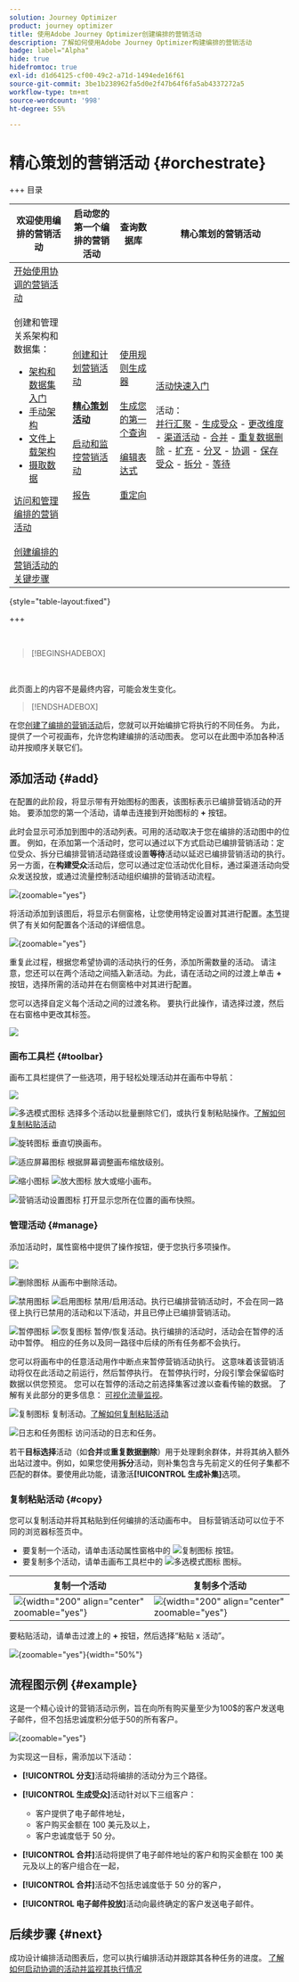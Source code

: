 ```yaml
---
solution: Journey Optimizer
product: journey optimizer
title: 使用Adobe Journey Optimizer创建编排的营销活动
description: 了解如何使用Adobe Journey Optimizer构建编排的营销活动
badge: label="Alpha"
hide: true
hidefromtoc: true
exl-id: d1d64125-cf00-49c2-a71d-1494ede16f61
source-git-commit: 3be1b238962fa5d0e2f47b64f6fa5ab4337272a5
workflow-type: tm+mt
source-wordcount: '998'
ht-degree: 55%

---
```


# 精心策划的营销活动 {#orchestrate}

+++ 目录

| 欢迎使用编排的营销活动 | 启动您的第一个编排的营销活动 | 查询数据库 | 精心策划的营销活动 |
|---|---|---|---|
| [开始使用协调的营销活动](gs-orchestrated-campaigns.md)<br/><br/>创建和管理关系架构和数据集：</br> <ul><li>[架构和数据集入门](gs-schemas.md)</li><li>[手动架构](manual-schema.md)</li><li>[文件上载架构](file-upload-schema.md)</li><li>[摄取数据](ingest-data.md)</li></ul>[访问和管理编排的营销活动](access-manage-orchestrated-campaigns.md)<br/><br/>[创建编排的营销活动的关键步骤](gs-campaign-creation.md) | [创建和计划营销活动](create-orchestrated-campaign.md)<br/><br/><b>[精心策划活动](orchestrate-activities.md)</b><br/><br/>[启动和监控营销活动](start-monitor-campaigns.md)<br/><br/>[报告](reporting-campaigns.md) | [使用规则生成器](orchestrated-rule-builder.md)<br/><br/>[生成您的第一个查询](build-query.md)<br/><br/>[编辑表达式](edit-expressions.md)<br/><br/>[重定向](retarget.md) | [活动快速入门](activities/about-activities.md)<br/><br/>活动：<br/>[并行汇聚](activities/and-join.md) - [生成受众](activities/build-audience.md) - [更改维度](activities/change-dimension.md) - [渠道活动](activities/channels.md) - [合并](activities/combine.md) - [重复数据删除](activities/deduplication.md) - [扩充](activities/enrichment.md) - [分叉](activities/fork.md) - [协调](activities/reconciliation.md) - [保存受众](activities/save-audience.md) - [拆分](activities/split.md) - [等待](activities/wait.md) |

{style="table-layout:fixed"}

+++

<br/>

>[!BEGINSHADEBOX]

</br>

此页面上的内容不是最终内容，可能会发生变化。

>[!ENDSHADEBOX]

在您[创建了编排的营销活动](gs-campaign-creation.md)后，您就可以开始编排它将执行的不同任务。 为此，提供了一个可视画布，允许您构建编排的活动图表。 您可以在此图中添加各种活动并按顺序关联它们。

## 添加活动 {#add}

在配置的此阶段，将显示带有开始图标的图表，该图标表示已编排营销活动的开始。 要添加您的第一个活动，请单击连接到开始图标的 **+** 按钮。

此时会显示可添加到图中的活动列表。可用的活动取决于您在编排的活动图中的位置。 例如，在添加第一个活动时，您可以通过以下方式启动已编排营销活动：定位受众、拆分已编排营销活动路径或设置&#x200B;**等待**&#x200B;活动以延迟已编排营销活动的执行。 另一方面，在&#x200B;**构建受众**&#x200B;活动后，您可以通过定位活动优化目标，通过渠道活动向受众发送投放，或通过流量控制活动组织编排的营销活动流程。

![](assets/orchestrated-start.png){zoomable="yes"}

将活动添加到该图后，将显示右侧窗格，让您使用特定设置对其进行配置。[本节](activities/about-activities.md)提供了有关如何配置各个活动的详细信息。

![](assets/orchestrated-configure-activities.png){zoomable="yes"}

重复此过程，根据您希望协调的活动执行的任务，添加所需数量的活动。 请注意，您还可以在两个活动之间插入新活动。为此，请在活动之间的过渡上单击 **+** 按钮，选择所需的活动并在右侧窗格中对其进行配置。

您可以选择自定义每个活动之间的过渡名称。 要执行此操作，请选择过渡，然后在右窗格中更改其标签。

![](assets/canvas-transition.png)

### 画布工具栏 {#toolbar}

画布工具栏提供了一些选项，用于轻松处理活动并在画布中导航：

![](assets/orchestrated-toolbar.png)

![多选模式图标](assets/do-not-localize/canvas-multiple.svg) 选择多个活动以批量删除它们，或执行复制粘贴操作。[了解如何复制粘贴活动](#copy)

![旋转图标](assets/do-not-localize/canvas-rotate.svg) 垂直切换画布。

![适应屏幕图标](assets/do-not-localize/canvas-fit.svg) 根据屏幕调整画布缩放级别。

![缩小图标](assets/do-not-localize/canvas-zoomout.svg) ![放大图标](assets/do-not-localize/canvas-zoomin.svg) 放大或缩小画布。

![营销活动设置图标](assets/do-not-localize/canvas-map.svg) 打开显示您所在位置的画布快照。

### 管理活动 {#manage}

添加活动时，属性窗格中提供了操作按钮，便于您执行多项操作。

![](assets/activity-action.png)

![删除图标](assets/do-not-localize/activity-delete.svg) 从画布中删除活动。

![禁用图标](assets/do-not-localize/activity-disable.svg) ![启用图标](assets/do-not-localize/activity-enable.svg) 禁用/启用活动。执行已编排营销活动时，不会在同一路径上执行已禁用的活动和以下活动，并且已停止已编排营销活动。

![暂停图标](assets/do-not-localize/activity-pause.svg) ![恢复图标](assets/do-not-localize/activity-resume.svg) 暂停/恢复活动。执行编排的活动时，活动会在暂停的活动中暂停。 相应的任务以及同一路径中后续的所有任务都不会执行。

您可以将画布中的任意活动用作中断点来暂停营销活动执行。 这意味着该营销活动将仅在此活动之前运行，然后暂停执行。 在暂停执行时，分段引擎会保留临时数据以供您预览。 您可以在暂停的活动之前选择集客过渡以查看传输的数据。 了解有关此部分的更多信息： [可视化流量监视](../orchestrated/start-monitor-campaigns.md#flow)。

![复制图标](assets/do-not-localize/activity-copy.svg) 复制活动。[了解如何复制粘贴活动](#copy)

![日志和任务图标](assets/do-not-localize/activity-logs.svg) 访问活动的日志和任务。

若干&#x200B;**目标选择**&#x200B;活动（如&#x200B;**合并**&#x200B;或&#x200B;**重复数据删除**）用于处理剩余群体，并将其纳入额外出站过渡中。例如，如果您使用&#x200B;**拆分**&#x200B;活动，则补集包含与先前定义的任何子集都不匹配的群体。要使用此功能，请激活&#x200B;**[!UICONTROL 生成补集]**&#x200B;选项。

### 复制粘贴活动 {#copy}

您可以复制活动并将其粘贴到任何编排的活动画布中。 目标营销活动可以位于不同的浏览器标签页中。

* 要复制一个活动，请单击活动属性窗格中的 ![复制图标](assets/do-not-localize/activity-copy.svg) 按钮。
* 要复制多个活动，请单击画布工具栏中的 ![多选模式图标](assets/do-not-localize/canvas-multiple.svg) 图标。

| 复制一个活动 | 复制多个活动 |
|  ---  |  ---  |
| ![](assets/orchestrated-copy-1.png){width="200" align="center" zoomable="yes"} | ![](assets/orchestrated-copy-2.png){width="200" align="center" zoomable="yes"} |

要粘贴活动，请单击过渡上的 **+** 按钮，然后选择“粘贴 x 活动”。

![](assets/orchestrated-copy-3.png){zoomable="yes"}{width="50%"}

## 流程图示例 {#example}

这是一个精心设计的营销活动示例，旨在向所有购买量至少为100$的客户发送电子邮件，但不包括忠诚度积分低于50的所有客户。

![](assets/canvas-example-diagram.png){zoomable="yes"}

为实现这一目标，需添加以下活动：

* **[!UICONTROL 分支]**&#x200B;活动将编排的活动分为三个路径。
* **[!UICONTROL 生成受众]**&#x200B;活动针对以下三组客户：

   * 客户提供了电子邮件地址，
   * 客户购买金额在 100 美元及以上，
   * 客户忠诚度低于 50 分。

* **[!UICONTROL 合并]**&#x200B;活动将提供了电子邮件地址的客户和购买金额在 100 美元及以上的客户组合在一起，
* **[!UICONTROL 合并]**&#x200B;活动不包括忠诚度低于 50 分的客户，
* **[!UICONTROL 电子邮件投放]**&#x200B;活动向最终确定的客户发送电子邮件。

## 后续步骤 {#next}

成功设计编排活动图表后，您可以执行编排活动并跟踪其各种任务的进度。 [了解如何启动协调的活动并监视其执行情况](start-monitor-campaigns.md)
